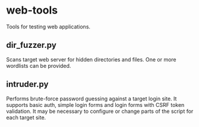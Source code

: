 # web-tools
Tools for testing web applications. 

## dir_fuzzer.py
Scans target web server for hidden directories and files. One or more wordlists can be provided.

## intruder.py
Performs brute-force password guessing against a target login site. 
It supports basic auth, simple login forms and login forms with CSRF token validation. 
It may be necessary to configure or change parts of the script for each target site.